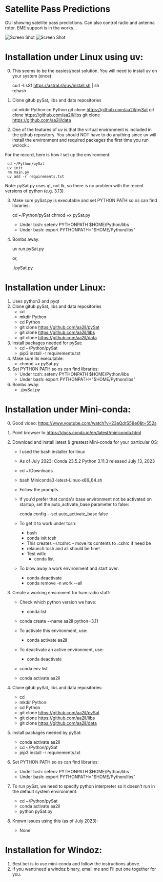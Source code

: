 # Satellite Pass Predictions

GUI showing satellite pass predictions.  Can also control radio and antenna rotor.  EME support is in the works...

![Screen Shot]( Docs/sat.png)
![Screen Shot]( Docs/track.png)

# Installation under Linux using uv:

0) This seems to be the easiest/best solution.  You will need to install uv on your system (once):

      curl -LsSf https://astral.sh/uv/install.sh | sh      
      rehash     

1) Clone gitub pySat, libs and data repositories
      
      cd
      mkdir Python
      cd Python
      git clone https://github.com/aa2il/pySat
      git clone https://github.com/aa2il/libs
      git clone https://github.com/aa2il/data

2) One of the features of uv is that the virtual environment is included in the github repository.  You should NOT have to do anything since uv will install the environment and required packages the first time you run wclock.:

For the record, here is how I set up the environment:

     cd ~/Python/pySat
     uv init
     rm main.py
     uv add -r requirements.txt

Note: pySat.py uses qt, not tk, so there is no problem with the recent versions of python (e.g. 3.13).

3) Make sure pySat.py is executable and set PYTHON PATH so os can find libraries:

     cd ~/Python/pySat
     chmod +x pySat.py

   - Under tcsh:      setenv PYTHONPATH $HOME/Python/libs
   - Under bash:      export PYTHONPATH="$HOME/Python/libs"
   
4) Bombs away:

     uv run pySat.py

   or, 

     ./pySat.py

# Installation under Linux:

1) Uses python3 and pyqt
2) Clone gitub pySat, libs and data repositories
    - cd
    - mkdir Python
    - cd Python
    - git clone https://github.com/aa2il/pySat
    - git clone https://github.com/aa2il/libs
    - git clone https://github.com/aa2il/data
3) Install packages needed for pySat:
   - cd ~/Python/pySat
   - pip3 install -r requirements.txt
4) Make sure its executable:
   - chmod +x pySat.py 
5) Set PYTHON PATH so os can find libraries:
   - Under tcsh:      setenv PYTHONPATH $HOME/Python/libs
   - Under bash:      export PYTHONPATH="$HOME/Python/libs"
6) Bombs away:
   - ./pySat.py

# Installation under Mini-conda:

0) Good video:  https://www.youtube.com/watch?v=23aQdrS58e0&t=552s

1) Point browser to https://docs.conda.io/en/latest/miniconda.html
2) Download and install latest & greatest Mini-conda for your particular OS:
   - I used the bash installer for linux
   - As of July 2023: Conda 23.5.2 Python 3.11.3 released July 13, 2023
   - cd ~/Downloads
   - bash Miniconda3-latest-Linux-x86_64.sh
   - Follow the prompts

   - If you'd prefer that conda's base environment not be activated on startup, 
      set the auto_activate_base parameter to false: 

      conda config --set auto_activate_base false

   - To get it to work under tcsh:
       - bash
       - conda init tcsh
       - This creates ~/.tcshrc - move its contents to .cshrc if need be
       - relaunch tcsh and all should be fine!
       - Test with:
           - conda list

   - To blow away a work environment and start over:
       - conda deactivate
       - conda remove -n work --all
           
3) Create a working enviroment for ham radio stuff:
   - Check which python version we have:
       - conda list   
   - conda create --name aa2il python=3.11

   - To activate this environment, use:
       - conda activate aa2il
   - To deactivate an active environment, use:
       - conda deactivate

   - conda env list
   - conda activate aa2il

4) Clone gitub pySat, libs and data repositories:
    - cd
    - mkdir Python
    - cd Python
    - git clone https://github.com/aa2il/pySat
    - git clone https://github.com/aa2il/libs
    - git clone https://github.com/aa2il/data

5) Install packages needed by pySat:
   - conda activate aa2il
   - cd ~/Python/pySat
   - pip3 install -r requirements.txt

6) Set PYTHON PATH so os can find libraries:
   - Under tcsh:      setenv PYTHONPATH $HOME/Python/libs
   - Under bash:      export PYTHONPATH="$HOME/Python/libs"

7) To run pySat, we need to specify python interpreter so it doesn't run in
   the default system environment:
   - cd ~/Python/pySat
   - conda activate aa2il
   - python pySat.py

8) Known issues using this (as of July 2023):
   - None

# Installation for Windoz:

1) Best bet is to use mini-conda and follow the instructions above.
2) If you want/need a windoz binary, email me and I'll put one together for you.

